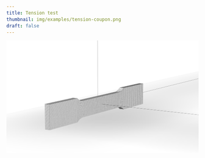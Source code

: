 ```yaml
---
title: Tension test
thumbnail: img/examples/tension-coupon.png
draft: false
---
```


![alt text](img/coupon.png)
